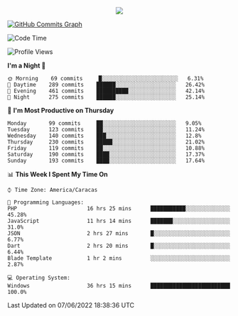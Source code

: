 <p align="center">
  <a href="http://www.github.com/thevacs">
    <img src="https://github-readme-streak-stats.herokuapp.com/?user=thevacs&stroke=ffffff&background=1c1917&ring=0891b2&fire=0891b2&currStreakNum=ffffff&currStreakLabel=0891b2&sideNums=ffffff&sideLabels=ffffff&dates=ffffff&hide_border=true" />
  </a>
  
  <a href="http://www.github.com/thevacs"><img src="https://activity-graph.herokuapp.com/graph?username=thevacs&bg_color=1c1917&color=ffffff&line=0891b2&point=ffffff&area_color=1c1917&area=true&hide_border=true&custom_title=GitHub%20Commits%20Graph" alt="GitHub Commits Graph" /></a>
  
  <!--START_SECTION:waka-->
![Code Time](http://img.shields.io/badge/Code%20Time-0%20secs-blue)

![Profile Views](http://img.shields.io/badge/Profile%20Views-108-blue)

**I'm a Night 🦉** 

```text
🌞 Morning    69 commits     █░░░░░░░░░░░░░░░░░░░░░░░░   6.31% 
🌆 Daytime    289 commits    ██████░░░░░░░░░░░░░░░░░░░   26.42% 
🌃 Evening    461 commits    ██████████░░░░░░░░░░░░░░░   42.14% 
🌙 Night      275 commits    ██████░░░░░░░░░░░░░░░░░░░   25.14%

```
📅 **I'm Most Productive on Thursday** 

```text
Monday       99 commits     ██░░░░░░░░░░░░░░░░░░░░░░░   9.05% 
Tuesday      123 commits    ██░░░░░░░░░░░░░░░░░░░░░░░   11.24% 
Wednesday    140 commits    ███░░░░░░░░░░░░░░░░░░░░░░   12.8% 
Thursday     230 commits    █████░░░░░░░░░░░░░░░░░░░░   21.02% 
Friday       119 commits    ██░░░░░░░░░░░░░░░░░░░░░░░   10.88% 
Saturday     190 commits    ████░░░░░░░░░░░░░░░░░░░░░   17.37% 
Sunday       193 commits    ████░░░░░░░░░░░░░░░░░░░░░   17.64%

```


📊 **This Week I Spent My Time On** 

```text
⌚︎ Time Zone: America/Caracas

💬 Programming Languages: 
PHP                      16 hrs 25 mins      ███████████░░░░░░░░░░░░░░   45.28% 
JavaScript               11 hrs 14 mins      ███████░░░░░░░░░░░░░░░░░░   31.0% 
JSON                     2 hrs 27 mins       █░░░░░░░░░░░░░░░░░░░░░░░░   6.77% 
Dart                     2 hrs 20 mins       █░░░░░░░░░░░░░░░░░░░░░░░░   6.44% 
Blade Template           1 hr 2 mins         ░░░░░░░░░░░░░░░░░░░░░░░░░   2.87%

💻 Operating System: 
Windows                  36 hrs 15 mins      █████████████████████████   100.0%

```


 Last Updated on 07/06/2022 18:38:36 UTC
<!--END_SECTION:waka-->
</p>
